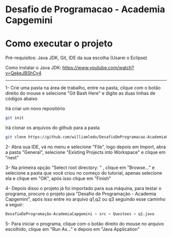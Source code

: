 # Desafio de Programacao - Academia Capgemini

# Como executar o projeto

Pré-requisitos:
Java JDK, Git, IDE da sua escolha (Usarei o Eclipse)

Como instalar o Java JDK: https://www.youtube.com/watch?v=QekeJBShCy4

--------------------------------------------------------------

1- Crie uma pasta na área de trabalho, entre na pasta, clique com o botão direito do mouse e selecione "Git Bash Here" e digite as duas linhas de códigos abaixo

Irá criar um novo repositório
```bash
git init
```
Irá clonar os arquivos do github para a pasta
```bash
git clone https://github.com/williamledo/DesafioDeProgramacao-AcademiaCapgemini.git
```

2- Abra sua IDE, vá no menu e selecione "File", logo depois em Import, abra a pasta "General", selecione "Existing Projects into Workspace" e clique em "next"

3- Na primeira opção "Select root directory: " , clique em "Browse..." e selecione a pasta que você criou no começo do tutorial, apenas selecione ela e clique em "OK", após isso clique em "Finish"

4- Depois disso o projeto já foi importado para sua máquina, para testar o programa, procure o projeto java "Desafio de Programação - Academia Capgemini", após isso entre no arquivo q1,q2 ou q3 seguindo esse caminho a seguir:

```bash
DesafioDeProgramação-AcademiaCapgemini > src > Questoes > q1.java
``` 
5- Para iniciar o programa, clique com o botão direito do mouse no arquivo escolhido, clique em "Run As..." e depois em "Java Application"
